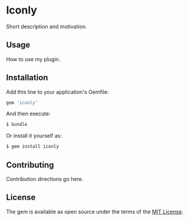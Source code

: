 # Iconly
Short description and motivation.

## Usage
How to use my plugin.

## Installation
Add this line to your application's Gemfile:

```ruby
gem 'iconly'
```

And then execute:
```bash
$ bundle
```

Or install it yourself as:
```bash
$ gem install iconly
```

## Contributing
Contribution directions go here.

## License
The gem is available as open source under the terms of the [MIT License](http://opensource.org/licenses/MIT).
